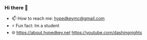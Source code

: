 ### Hi there 👋

- 📫 How to reach me: hypedkeymc@gmail.com
- ⚡ Fun fact: Im a student
- 🌐 https://about.hypedkey.net https://youtube.com/dashingnights
